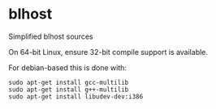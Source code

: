 # blhost
Simplified blhost sources

On 64-bit Linux, ensure 32-bit compile support is available.

For debian-based this is done with:
```
sudo apt-get install gcc-multilib
sudo apt-get install g++-multilib
sudo apt-get install libudev-dev:i386
```

